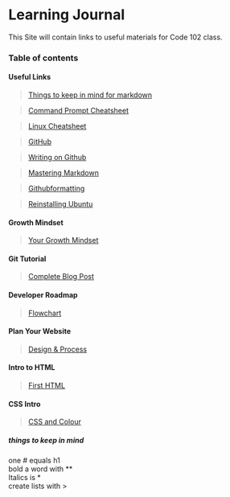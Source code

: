 # Learning Journal
This Site will contain links to useful materials for Code 102 class.
### Table of contents
#### Useful Links
>[Things to keep in mind for markdown](https://github.com/adam-p/markdown-here/wiki/Markdown-Cheatsheet#links) 

>[Command Prompt Cheatsheet](http://www.cs.columbia.edu/~sedwards/classes/2015/1102-fall/Command%20Prompt%20Cheatsheet.pdf) 

>[Linux Cheatsheet](https://www.linuxtrainingacademy.com/linux-commands-cheat-sheet) 

>[GitHub](https://www.github.com) 

>[Writing on Github](https://help.github.com/en/github/writing-on-github/basic-writing-and-formatting-syntax) 

>[Mastering Markdown](https://guides.github.com/features/mastering-markdown/) 

>[Githubformatting](https://help.github.com/en/github/writing-on-github/basic-writing-and-formatting-syntax) 

>[Reinstalling Ubuntu](https://codefellows.github.io/code-201-prework/prework/windows/02_WSL_Ubuntu_setup.html) 

#### Growth Mindset
>[Your Growth Mindset](https://gnewsome0408.github.io/demo-projects/growth) 

#### Git Tutorial
>[Complete Blog Post](https://blog.udemy.com/git-tutorial-a-comprehensive-guide/) 

#### Developer Roadmap
>[Flowchart](https://github.com/kamranahmedse/developer-roadmap)

#### Plan Your Website
>[Design & Process](https://gnewsome0408.github.io/demo-projects/design)

#### Intro to HTML
>[First HTML](https://gnewsome0408.github.io/demo-projects/HTMLIntro.html)

#### CSS Intro
>[CSS and Colour](https://gnewsome0408.github.io/demo-projects/CSScolours)

##### things to keep in mind
one # equals h1  
bold a word with **  
Italics is *  
create lists with >  
